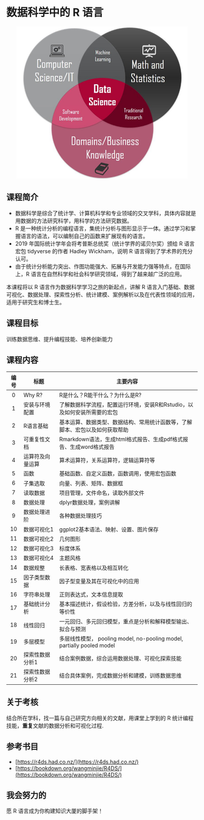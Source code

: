 # 数据科学中的 R 语言 


<p style="text-align:center;"><img src="data_science.jpg" height="400px" width="450px"></p>



## 课程简介

- 数据科学是综合了统计学、计算机科学和专业领域的交叉学科，具体内容就是用数据的方法研究科学，用科学的方法研究数据。
- R 是一种统计分析的编程语言，集统计分析与图形显示于一体。通过学习和掌握语言的语法，可以编制自己的函数来扩展现有的语言。
- 2019 年国际统计学年会将考普斯总统奖（统计学界的诺贝尔奖）颁给 R 语言宏包 tidyverse 的作者 Hadley Wickham，说明 R 语言得到了学术界的充分认可。
- 由于统计分析能力突出、作图功能强大、拓展与开发能力强等特点，在国际上，R 语言在自然科学和社会科学研究领域，得到了越来越广泛的应用。

本课程将以 R 语言作为数据科学学习之旅的新起点，讲解 R 语言入门基础、数据可视化、数据处理、探索性分析、统计建模、案例解析以及在代表性领域的应用，适用于研究生和博士生。


## 课程目标
训练数据思维、提升编程技能、培养创新能力


## 课程内容 

| 编号 	| 标题             	| 主要内容                                                                     	|
|:----:	|------------------	|------------------------------------------------------------------------------	|
|   0  	| Why R?           	| R是什么？R能干什么？为什么是R?                                               	|
|   1  	| 安装与环境配置   	| 了解数据科学流程，配置运行环境，安装R和Rstudio，以及如何安装所需要的宏包     	|
|   2  	| R语言基础        	| 基本运算、数据类型、数据结构、常用统计函数等，了解脚本、宏包以及如何获取帮助 	|
|   3  	| 可重复性文档     	| Rmarkdown语法，生成html格式报告、生成pdf格式报告、生成word格式报告           	|
|   4  	| 运算符及向量运算 	| 算术运算符，关系运算符，逻辑运算符等                                         	|
|   5  	| 函数             	| 基础函数、自定义函数，函数调用，使用宏包函数                                 	|
|   6  	| 子集选取         	| 向量、列表、矩阵、数据框                                                     	|
|   7  	| 读取数据         	| 项目管理，文件命名，读取外部文件                                             	|
|   8  	| 数据处理         	| dplyr数据处理，案例讲解                                                      	|
|   9  	| 数据处理进阶     	| 各种数据处理技巧                                                             	|
|  10  	| 数据可视化1      	| ggplot2基本语法、映射、设置、图片保存                                        	|
|  11  	| 数据可视化2      	| 几何图形                                                                     	|
|  12  	| 数据可视化3      	| 标度体系                                                                     	|
|  13  	| 数据可视化4      	| 主题风格                                                                     	|
|  14  	| 数据规整         	| 长表格、宽表格以及相互转化                                                   	|
|  15  	| 因子类型数据     	| 因子型变量及其在可视化中的应用                                               	|
|  16  	| 字符串处理       	| 正则表达式，文本信息提取                                                     	|
|  17  	| 基础统计分析     	| 基本描述统计，假设检验，方差分析，以及与线性回归的等价性                     	|
|  18  	| 线性回归         	| 一元回归、多元回归模型，重点是分析和解释模型输出、拟合与预测                 	|
|  19  	| 多层模型         	| 多层线性模型， pooling model, no-pooling model, partially pooled model       	|
|  20  	| 探索性数据分析1  	| 结合案例数据，综合运用数据处理、可视化探索技能                               	|
|  21  	| 探索性数据分析2  	| 结合具体案例，完成数据分析和建模，训练数据思维                               	|


## 关于考核
结合所在学科，找一篇与自己研究方向相关的文献，用课堂上学到的 R 统计编程技能，**重复**文献的数据分析和可视化过程.




## 参考书目
- [https://r4ds.had.co.nz/](https://r4ds.had.co.nz/)
- [https://bookdown.org/wangminjie/R4DS/](https://bookdown.org/wangminjie/R4DS/)




## 我会努力的
愿 R 语言成为你构建知识大厦的脚手架！
